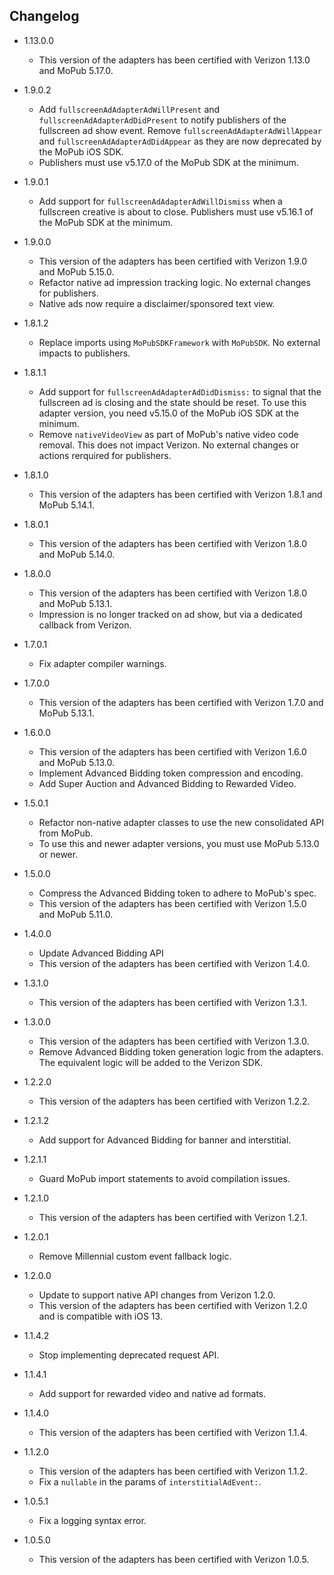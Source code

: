## Changelog
* 1.13.0.0
    * This version of the adapters has been certified with Verizon 1.13.0 and MoPub 5.17.0.

* 1.9.0.2
    * Add `fullscreenAdAdapterAdWillPresent` and `fullscreenAdAdapterAdDidPresent` to notify publishers of the fullscreen ad show event. Remove `fullscreenAdAdapterAdWillAppear` and  `fullscreenAdAdapterAdDidAppear` as they are now deprecated by the MoPub iOS SDK.
    * Publishers must use v5.17.0 of the MoPub SDK at the minimum.

* 1.9.0.1
    * Add support for `fullscreenAdAdapterAdWillDismiss` when a fullscreen creative is about to close. Publishers must use v5.16.1 of the MoPub SDK at the minimum.

* 1.9.0.0
    * This version of the adapters has been certified with Verizon 1.9.0 and MoPub 5.15.0.
    * Refactor native ad impression tracking logic. No external changes for publishers.
    * Native ads now require a disclaimer/sponsored text view.

* 1.8.1.2
    * Replace imports using `MoPubSDKFramework` with `MoPubSDK`. No external impacts to publishers.

* 1.8.1.1
    * Add support for `fullscreenAdAdapterAdDidDismiss:` to signal that the fullscreen ad is closing and the state should be reset. To use this adapter version, you need v5.15.0 of the MoPub iOS SDK at the minimum.
    * Remove `nativeVideoView` as part of MoPub's native video code removal. This does not impact Verizon. No external changes or actions rerquired for publishers. 

* 1.8.1.0
    * This version of the adapters has been certified with Verizon 1.8.1 and MoPub 5.14.1.

* 1.8.0.1
    * This version of the adapters has been certified with Verizon 1.8.0 and MoPub 5.14.0.

* 1.8.0.0
    * This version of the adapters has been certified with Verizon 1.8.0 and MoPub 5.13.1.
    * Impression is no longer tracked on ad show, but via a dedicated callback from Verizon.

* 1.7.0.1
    * Fix adapter compiler warnings.

* 1.7.0.0
    * This version of the adapters has been certified with Verizon 1.7.0 and MoPub 5.13.1.

* 1.6.0.0
    * This version of the adapters has been certified with Verizon 1.6.0 and MoPub 5.13.0.
    * Implement Advanced Bidding token compression and encoding.
    * Add Super Auction and Advanced Bidding to Rewarded Video. 

* 1.5.0.1
    * Refactor non-native adapter classes to use the new consolidated API from MoPub.
    * To use this and newer adapter versions, you must use MoPub 5.13.0 or newer.

* 1.5.0.0
    * Compress the Advanced Bidding token to adhere to MoPub's spec.
    * This version of the adapters has been certified with Verizon 1.5.0 and MoPub 5.11.0.

* 1.4.0.0
    * Update Advanced Bidding API
    * This version of the adapters has been certified with Verizon 1.4.0.
    
* 1.3.1.0
   * This version of the adapters has been certified with Verizon 1.3.1.
   
* 1.3.0.0
   * This version of the adapters has been certified with Verizon 1.3.0.
   * Remove Advanced Bidding token generation logic from the adapters. The equivalent logic will be added to the Verizon SDK.
   
 * 1.2.2.0
    * This version of the adapters has been certified with Verizon 1.2.2.

 * 1.2.1.2
    * Add support for Advanced Bidding for banner and interstitial.

 * 1.2.1.1
    * Guard MoPub import statements to avoid compilation issues.

 * 1.2.1.0
    * This version of the adapters has been certified with Verizon 1.2.1.

 * 1.2.0.1
    * Remove Millennial custom event fallback logic.

 * 1.2.0.0
    * Update to support native API changes from Verizon 1.2.0.
    * This version of the adapters has been certified with Verizon 1.2.0 and is compatible with iOS 13.

 * 1.1.4.2
    * Stop implementing deprecated request API.

 * 1.1.4.1
    * Add support for rewarded video and native ad formats.
    
 * 1.1.4.0
    * This version of the adapters has been certified with Verizon 1.1.4.

 * 1.1.2.0
    * This version of the adapters has been certified with Verizon 1.1.2.
    * Fix a `nullable` in the params of `interstitialAdEvent:`.

 * 1.0.5.1
    * Fix a logging syntax error.

 * 1.0.5.0
    * This version of the adapters has been certified with Verizon 1.0.5.
